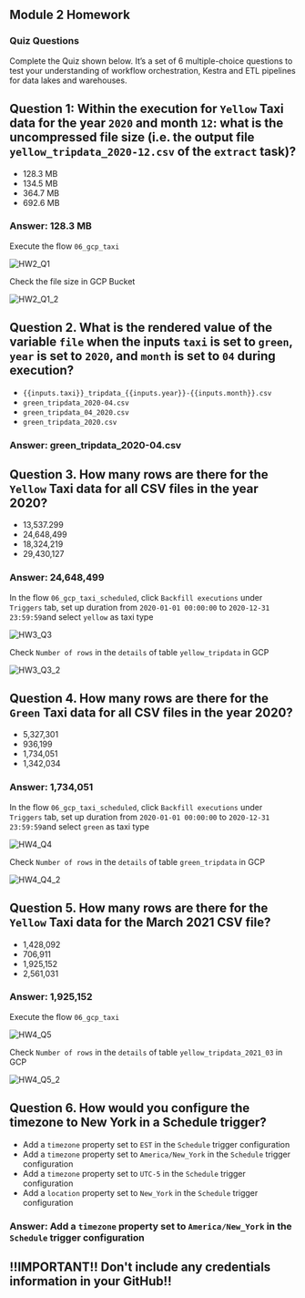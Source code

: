 
## Module 2 Homework

### Quiz Questions

Complete the Quiz shown below. It’s a set of 6 multiple-choice questions to test your understanding of workflow orchestration, Kestra and ETL pipelines for data lakes and warehouses.

## Question 1: Within the execution for `Yellow` Taxi data for the year `2020` and month `12`: what is the uncompressed file size (i.e. the output file `yellow_tripdata_2020-12.csv` of the `extract` task)?
- 128.3 MB
- 134.5 MB
- 364.7 MB
- 692.6 MB

### Answer: 128.3 MB

Execute the flow `06_gcp_taxi`

![HW2_Q1](https://github.com/meowmilu/data-engineering-zoomcamp2025/blob/main/Homework%202%3A%20Workflow%20Orchestration/images/HW2_Q1.png)

Check the file size in GCP Bucket

![HW2_Q1_2](https://github.com/meowmilu/data-engineering-zoomcamp2025/blob/main/Homework%202%3A%20Workflow%20Orchestration/images/HW2_Q1_02.png)

## Question 2. What is the rendered value of the variable `file` when the inputs `taxi` is set to `green`, `year` is set to `2020`, and `month` is set to `04` during execution?
- `{{inputs.taxi}}_tripdata_{{inputs.year}}-{{inputs.month}}.csv` 
- `green_tripdata_2020-04.csv`
- `green_tripdata_04_2020.csv`
- `green_tripdata_2020.csv`

### Answer: green_tripdata_2020-04.csv

## Question 3. How many rows are there for the `Yellow` Taxi data for all CSV files in the year 2020?
- 13,537.299
- 24,648,499
- 18,324,219
- 29,430,127

### Answer: 24,648,499

In the flow `06_gcp_taxi_scheduled`, click `Backfill executions` under `Triggers` tab, set up duration from `2020-01-01 00:00:00` to `2020-12-31 23:59:59`and select `yellow` as taxi type

![HW3_Q3](https://github.com/meowmilu/data-engineering-zoomcamp2025/blob/main/Homework%202%3A%20Workflow%20Orchestration/images/HW2_Q3.png)

Check `Number of rows` in the `details` of table `yellow_tripdata` in GCP

![HW3_Q3_2](https://github.com/meowmilu/data-engineering-zoomcamp2025/blob/main/Homework%202%3A%20Workflow%20Orchestration/images/HW2_Q3_02.png)

## Question 4. How many rows are there for the `Green` Taxi data for all CSV files in the year 2020?
- 5,327,301
- 936,199
- 1,734,051
- 1,342,034

### Answer: 1,734,051

In the flow `06_gcp_taxi_scheduled`, click `Backfill executions` under `Triggers` tab, set up duration from `2020-01-01 00:00:00` to `2020-12-31 23:59:59`and select `green` as taxi type

![HW4_Q4](https://github.com/meowmilu/data-engineering-zoomcamp2025/blob/main/Homework%202%3A%20Workflow%20Orchestration/images/HW2_Q4.png)

Check `Number of rows` in the `details` of table `green_tripdata` in GCP

![HW4_Q4_2](https://github.com/meowmilu/data-engineering-zoomcamp2025/blob/main/Homework%202%3A%20Workflow%20Orchestration/images/HW2_Q4_02.png)


## Question 5. How many rows are there for the `Yellow` Taxi data for the March 2021 CSV file?
- 1,428,092
- 706,911
- 1,925,152
- 2,561,031

### Answer: 1,925,152

Execute the flow `06_gcp_taxi` 

![HW4_Q5](https://github.com/meowmilu/data-engineering-zoomcamp2025/blob/main/Homework%202%3A%20Workflow%20Orchestration/images/HW2_Q5.png)

Check `Number of rows` in the `details` of table `yellow_tripdata_2021_03` in GCP

![HW4_Q5_2](https://github.com/meowmilu/data-engineering-zoomcamp2025/blob/main/Homework%202%3A%20Workflow%20Orchestration/images/HW2_Q5_02.png)

## Question 6. How would you configure the timezone to New York in a Schedule trigger?
- Add a `timezone` property set to `EST` in the `Schedule` trigger configuration  
- Add a `timezone` property set to `America/New_York` in the `Schedule` trigger configuration
- Add a `timezone` property set to `UTC-5` in the `Schedule` trigger configuration
- Add a `location` property set to `New_York` in the `Schedule` trigger configuration  

### Answer: Add a `timezone` property set to `America/New_York` in the `Schedule` trigger configuration

## !!IMPORTANT!! Don't include any credentials information in your GitHub!!
